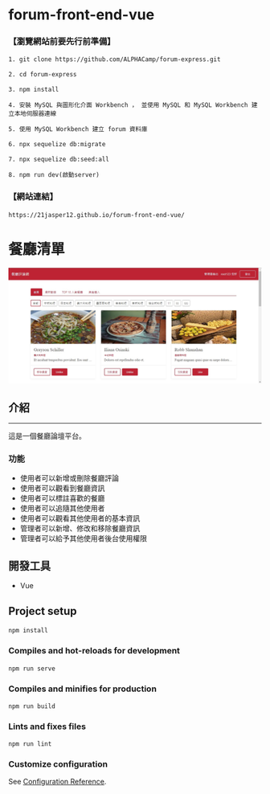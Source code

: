 # forum-front-end-vue

### 【瀏覽網站前要先行前準備】
```
1. git clone https://github.com/ALPHACamp/forum-express.git
```

```
2. cd forum-express
```

```
3. npm install
```

```
4. 安裝 MySQL 與圖形化介面 Workbench ， 並使用 MySQL 和 MySQL Workbench 建立本地伺服器連線
```

```
5. 使用 MySQL Workbench 建立 forum 資料庫
```

```
6. npx sequelize db:migrate
```

```
7. npx sequelize db:seed:all
```

```
8. npm run dev(啟動server)
```


### 【網站連結】

```
https://21jasper12.github.io/forum-front-end-vue/
```

# 餐廳清單
![image](https://github.com/21Jasper12/forum-front-end-vue/blob/main/src/image/front-end-vue.jpg)

## 介紹
---
這是一個餐廳論壇平台。

###  功能
* 使用者可以新增或刪除餐廳評論
* 使用者可以觀看到餐廳資訊
* 使用者可以標註喜歡的餐廳
* 使用者可以追隨其他使用者
* 使用者可以觀看其他使用者的基本資訊
* 管理者可以新增、修改和移除餐廳資訊
* 管理者可以給予其他使用者後台使用權限

## 開發工具
* Vue

## Project setup
```
npm install
```

### Compiles and hot-reloads for development
```
npm run serve
```

### Compiles and minifies for production
```
npm run build
```

### Lints and fixes files
```
npm run lint
```

### Customize configuration
See [Configuration Reference](https://cli.vuejs.org/config/).
